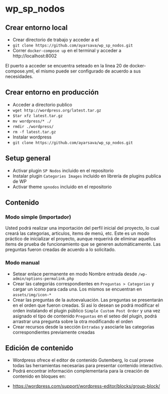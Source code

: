 # wp_sp_nodos

Crear entorno local
---------------

* Crear directorio de trabajo y acceder a el
* `git clone https://github.com/ayarsava/wp_sp_nodos.git`
* Correr `docker-compose up` en el terminal y acceder a http://localhost:8002

El puerto a acceder se encuentra seteado en la linea 20 de docker-compose.yml, el mismo puede ser configurado de acuerdo a sus necesidades.


Crear entorno en producción
---------------

* Acceder a directorio publico
* `wget http://wordpress.org/latest.tar.gz`
* `$tar xfz latest.tar.gz`
* `mv wordpress/* ./`
* `rmdir ./wordpress/`
* `rm -f latest.tar.gz`
* Instalar wordpress
* `git clone https://github.com/ayarsava/wp_sp_nodos.git`


Setup general
---------------

* Activar plugin `SP Nodos` incluido en el repositorio
* Instalar plugin `Categories Images` incluido en librería de plugins publica de WP
* Activar theme `spnodos` incluido en el repositorio


Contenido
---------------

### Modo simple (importador)

Usted podrá realizar una importación del perfil inicial del proyecto, lo cual creará las categorias, articulos, items de menú, etc. Este es un modo práctico de inicializar el proyecto, aunque requerirá de eliminar aquellos items de prueba de funcionamiento que se generen automáticamente. Las preguntas fueron creadas de acuerdo a lo solicitado.

### Modo manual

* Setear enlace permanente en modo Nombre entrada desde `/wp-admin/options-permalink.php`
* Crear las categoriás correspondientes en `Preguntas > Categorias` y cargar un icono para cada una. Los mismos se encuentran en `assets/img/icon-*`
* Crear las preguntas de la autoevaluación. Las preguntas se presentarán en el orden que fueron creadas. Si asi lo desean se podrá modificar el orden instalando el plugin público `Simple Custom Post Order` y una vez asignado el tipo de contenido `Preguntas` en el seteo del plugin, podrá arrastrar una pregunta sobre la otra modificando el orden
* Crear recursos desde la sección `Entradas` y asociarle las categorias correspondientes previamente creadas


Edición de contenido
---------------

* Wordpress ofrece el editor de contenido Gutemberg, lo cual provee todas las herramientas necesarias para presentar contenido interactivo.
* Podrá encontrar información complementaria para la creación de contenido en bloques en:
- https://wordpress.com/support/wordpress-editor/blocks/group-block/ 


